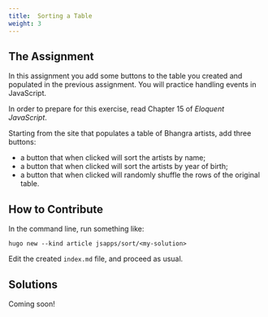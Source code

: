 ```yaml
---
title:  Sorting a Table
weight: 3
---
```


## The Assignment

In this assignment you add some buttons to the table you created and populated in the previous assignment. You will practice handling events in JavaScript.

In order to prepare for this exercise, read Chapter 15 of _Eloquent JavaScript_.

Starting from the site that populates a table of Bhangra artists, add three buttons:

* a button that when clicked will sort the artists by name;
* a button that when clicked will sort the artists by year of birth;
* a button that when clicked will randomly shuffle the rows of the original table.

## How to Contribute

In the command line, run something like:

```{sh}
hugo new --kind article jsapps/sort/<my-solution>
```

Edit the created `index.md` file, and proceed as usual.

## Solutions

Coming soon!